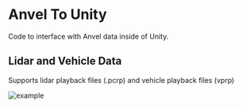 # Anvel To Unity

Code to interface with Anvel data inside of Unity.

## Lidar and Vehicle Data

Supports lidar playback files (.pcrp) and vehicle playback files (vprp)

![example](https://i.imgur.com/7Kb91l9.png)